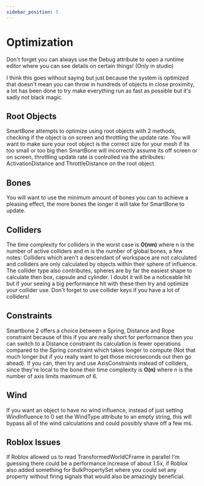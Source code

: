 ```yaml
---
sidebar_position: 5
---
```

# Optimization

Don't forget you can always use the Debug attribute to open a runtime editor where you can see details on certain things! (Only in studio)

I think this goes without saying but just because the system is optimized that doesn't mean you can throw in hundreds of objects in close proximity, a lot has been done to try make everything run as fast as possible but it's sadly not black magic.

## Root Objects
SmartBone attempts to optimize using root objects with 2 methods, checking if the object is on screen and throttling the update rate. You will want to make sure your root object is the correct size for your mesh if its too small or too big then SmartBone will incorrectly assume its off screen or on screen, throttling update rate is controlled via the attributes: ActivationDistance and ThrottleDistance on the root object.

## Bones
You will want to use the minimum amount of bones you can to achieve a pleasing effect, the more bones the longer it will take for SmartBone to update.

## Colliders
The time complexity for colliders in the worst case is **O(nm)** where n is the number of active colliders and m is the number of global bones, a few notes: Colliders which aren't a descendant of workspace are not calculated and colliders are only calculated by objects within their sphere of influence. The collider type also contributes, spheres are by far the easiest shape to calculate then box, capsule and cylinder. I doubt it will be a noticeable hit but if your seeing a big performance hit with these then try and optimize your collider use. Don't forget to use collider keys if you have a lot of colliders!

## Constraints
Smartbone 2 offers a choice between a Spring, Distance and Rope constraint because of this if you are really short for performance then you can switch to a Distance constraint its calculation is fewer operations compared to the Spring constraint which takes longer to compute (Not that much longer but if you really want to get those microseconds out then go ahead). If you can, then try and use AxisConstraints instead of colliders, since they're local to the bone their time complexity is **O(n)** where n is the number of axis limits maximum of 6.

## Wind
If you want an object to have no wind influence, instead of just setting WindInfluence to 0 set the WindType attribute to an empty string, this will bypass all of the wind calculations and could possibly shave off a few ms.

## Roblox Issues
If Roblox allowed us to read TransformedWorldCFrame in parallel I'm guessing there could be a performance increase of about 1.5x, if Roblox also added something for BulkPropertySet where you could set any property without firing signals that would also be amazingly beneficial.
